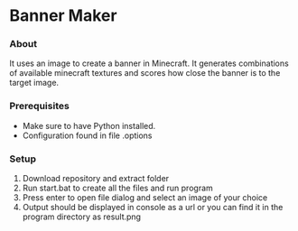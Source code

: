 # Banner Maker
### About
It uses an image to create a banner in Minecraft. It generates combinations of available minecraft textures and scores how close the banner is to the target image.
### Prerequisites
- Make sure to have Python installed.
- Configuration found in file .options
### Setup
1. Download repository and extract folder
2. Run start.bat to create all the files and run program
3. Press enter to open file dialog and select an image of your choice
4. Output should be displayed in console as a url or you can find it in the program directory as result.png
